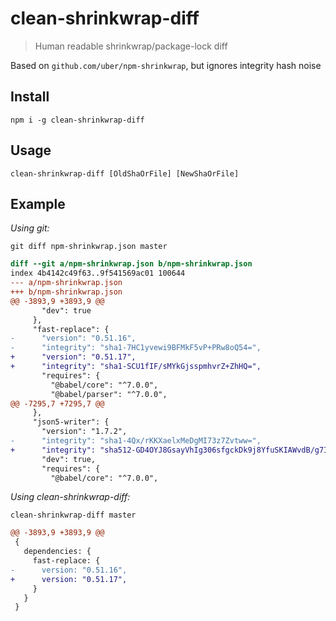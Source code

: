 # clean-shrinkwrap-diff
> Human readable shrinkwrap/package-lock diff

Based on `github.com/uber/npm-shrinkwrap`, but ignores integrity hash noise

## Install
```
npm i -g clean-shrinkwrap-diff
```

## Usage
```
clean-shrinkwrap-diff [OldShaOrFile] [NewShaOrFile]
```

## Example
*Using git:*
```
git diff npm-shrinkwrap.json master
```

```diff
diff --git a/npm-shrinkwrap.json b/npm-shrinkwrap.json
index 4b4142c49f63..9f541569ac01 100644
--- a/npm-shrinkwrap.json
+++ b/npm-shrinkwrap.json
@@ -3893,9 +3893,9 @@
       "dev": true
     },
     "fast-replace": {
-      "version": "0.51.16",
-      "integrity": "sha1-7HC1yvewi9BFMkF5vP+PRw8oQ54=",
+      "version": "0.51.17",
+      "integrity": "sha1-SCU1fIF/sMYkGjsspmhvrZ+ZhHQ=",
       "requires": {
         "@babel/core": "^7.0.0",
         "@babel/parser": "^7.0.0",
@@ -7295,7 +7295,7 @@
     },
     "json5-writer": {
       "version": "1.7.2",
-      "integrity": "sha1-4Qx/rKKXaelxMeDgMI73z7Zvtww=",
+      "integrity": "sha512-GD4OYJ8GsayVhIg306sfgckDk9j8YfuSKIAWvdB/g7IDlw0pDgueONALVEEE2XWJtCwcsUyDtCYzXFgCBWLEjA==",
       "dev": true,
       "requires": {
         "@babel/core": "^7.0.0",
```

*Using clean-shrinkwrap-diff:*
```
clean-shrinkwrap-diff master
```

```diff
@@ -3893,9 +3893,9 @@
 {
   dependencies: {
     fast-replace: {
-      version: "0.51.16",
+      version: "0.51.17",
     }
   }
 }
```
